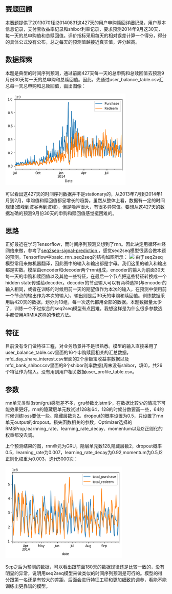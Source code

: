 ## 赛题回顾
[本赛题](https://tianchi.aliyun.com/getStart/introduction.htm?spm=5176.11165418.333.9.44c549ecQaf3W0&raceId=231573)提供了20130701到20140831这427天的用户申购赎回详细记录，用户基本信息记录，支付宝收益率记录和shibor利率记录，要求预测2014年9月这30天，每一天的总申购值和总赎回值。评价指标采用每天的相对误差计算一个得分，得分的具体公式没有公布，总之每天的预测值越接近真实值，评分越高。
## 数据探索
本题是典型的时间序列预测，通过前面427天每一天的总申购和总赎回值去预测9月份30天每一天的总申购和总赎回值。因此，先通过user_balance_table.csv汇总每一天总申购和总赎回值，画出图像：

<img src="plot/timeseries.png" />

可以看出这427天的时间序列数据并不是stationary的，从2013年7月到2014年1月到2月，申购值和赎回值都呈增长的趋势。虽然从整体上看，数据有一定的时间规律(波峰到波谷再到波峰)，但是噪声很大，有很多异常值。要想从这427天的数据准确的预测9月份30天的申购和赎回值感觉挺困难的。
## 思路
正好最近在学习Tensorflow，而时间序列预测又想到了rnn。因此决定用循环神经网络来做，参考了[seq2seq-signal-prediction ](https://github.com/guillaume-chevalier/seq2seq-signal-prediction)，感觉seq2seq模型很适合做本题的预测。Tensorflow中basic_rnn_seq2seq的结构如图所示：
<img src="https://www.tensorflow.org/images/basic_seq2seq.png" />
由于seq2seq模型常用来做机器翻译，因此图中的输入和输出都是字母。我们这里的输入和输出都是实数。模型由encoder和decoder两个rnn组成，encoder的输入为前面30天每一天的申购和赎回值以及其他一些特征，在最后一个节点把这些特征转换成一个hidden state传递给decoder。decoder的节点输入可以有两种选择(与encoder的输入相同，或者在训练的时候用前一天的期望值作为本次的输入，在预测中使用前一个节点的输出作为本次的输入)，输出则是后30天的申购和赎回值。训练数据采用后420天的数据，划分为13组，每一次迭代都用全部的数据。本题数据量太少了，训练一个不过拟合的seq2seq模型有点困难。我想这样是为什么很多参数选手都使用ARMIA这样的传统方法。
## 特征
目前没有专门做特征工程，对业务场景并不是很熟悉。模型的输入直接采用了user_balance_table.csv里面的16个申购赎回相关的汇总数据，mfd_day_share_interest.csv里面的2个余额宝收益率数据以及mfd_bank_shibor.csv里面的8个shibor利率数据(周末没有shibor，填0)，共26个特征作为输入。没有用到用户相关数据user_profile_table.csv。
## 参数
rnn单元类型(lstm/gru)感觉差不多，gru参数比lstm少，在数据比较少的情况下可能效果更好。rnn的隐藏层单元数试过128和64，128的时候分数要高一些，64的时候训练loss要低一些。隐藏层数为2。dropout的概率设置为0.5，只设置了rnn单元output的dropout。损失函数相关的参数，Optimizer选择的RMSProp,learnning_rate、learning_rate_decay、momentum以及l2正则化的权重都没去调。

上个预测结果的图，rnn单元为GRU，隐层单元数128,隐藏层数2，dropout概率0.5，learning_rate为0.007，learning_rate_decay为0.92,momentum为0.5,l2正则化权重为0.003，迭代5000次：

<img src="plot/predict.png" />

Sep之后为预测的数据，可以看出跟前面180天的数据规律还是比较一致的，没有明显的异常，说明用seq2seq模型来做类似的时间序列预测是可行的。模型的得分跟第一名还是有较大的差距，后面会进行特征工程和更加细致的调参，看能不能训练出更靠谱的模型。
